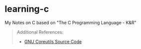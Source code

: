 # learning-c

My Notes on C based on "The C Programming Language - K&R"

> Additional References:
> * [GNU Coreutils Source Code](https://github.com/coreutils/coreutils)
